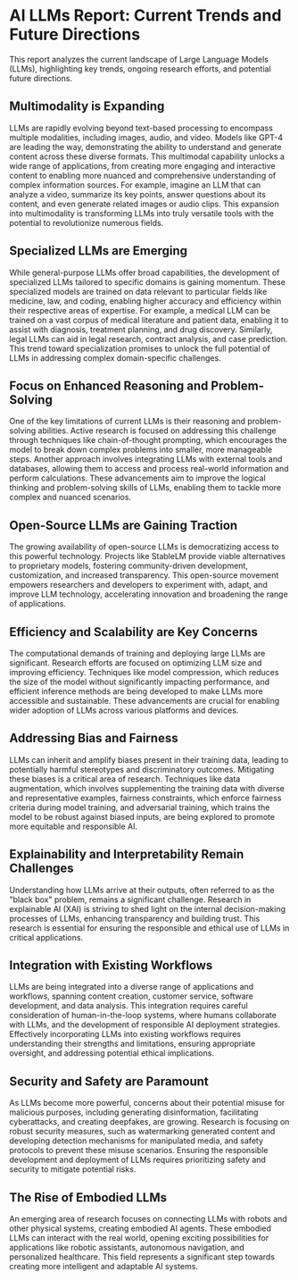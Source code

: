# AI LLMs Report: Current Trends and Future Directions

This report analyzes the current landscape of Large Language Models (LLMs), highlighting key trends, ongoing research efforts, and potential future directions.

## Multimodality is Expanding

LLMs are rapidly evolving beyond text-based processing to encompass multiple modalities, including images, audio, and video.  Models like GPT-4 are leading the way, demonstrating the ability to understand and generate content across these diverse formats. This multimodal capability unlocks a wide range of applications, from creating more engaging and interactive content to enabling more nuanced and comprehensive understanding of complex information sources. For example, imagine an LLM that can analyze a video, summarize its key points, answer questions about its content, and even generate related images or audio clips. This expansion into multimodality is transforming LLMs into truly versatile tools with the potential to revolutionize numerous fields.

## Specialized LLMs are Emerging

While general-purpose LLMs offer broad capabilities, the development of specialized LLMs tailored to specific domains is gaining momentum.  These specialized models are trained on data relevant to particular fields like medicine, law, and coding, enabling higher accuracy and efficiency within their respective areas of expertise.  For example, a medical LLM can be trained on a vast corpus of medical literature and patient data, enabling it to assist with diagnosis, treatment planning, and drug discovery. Similarly, legal LLMs can aid in legal research, contract analysis, and case prediction. This trend toward specialization promises to unlock the full potential of LLMs in addressing complex domain-specific challenges.

## Focus on Enhanced Reasoning and Problem-Solving

One of the key limitations of current LLMs is their reasoning and problem-solving abilities. Active research is focused on addressing this challenge through techniques like chain-of-thought prompting, which encourages the model to break down complex problems into smaller, more manageable steps.  Another approach involves integrating LLMs with external tools and databases, allowing them to access and process real-world information and perform calculations. These advancements aim to improve the logical thinking and problem-solving skills of LLMs, enabling them to tackle more complex and nuanced scenarios.

## Open-Source LLMs are Gaining Traction

The growing availability of open-source LLMs is democratizing access to this powerful technology.  Projects like StableLM provide viable alternatives to proprietary models, fostering community-driven development, customization, and increased transparency. This open-source movement empowers researchers and developers to experiment with, adapt, and improve LLM technology, accelerating innovation and broadening the range of applications.

## Efficiency and Scalability are Key Concerns

The computational demands of training and deploying large LLMs are significant. Research efforts are focused on optimizing LLM size and improving efficiency.  Techniques like model compression, which reduces the size of the model without significantly impacting performance, and efficient inference methods are being developed to make LLMs more accessible and sustainable.  These advancements are crucial for enabling wider adoption of LLMs across various platforms and devices.

## Addressing Bias and Fairness

LLMs can inherit and amplify biases present in their training data, leading to potentially harmful stereotypes and discriminatory outcomes.  Mitigating these biases is a critical area of research.  Techniques like data augmentation, which involves supplementing the training data with diverse and representative examples, fairness constraints, which enforce fairness criteria during model training, and adversarial training, which trains the model to be robust against biased inputs, are being explored to promote more equitable and responsible AI.

## Explainability and Interpretability Remain Challenges

Understanding how LLMs arrive at their outputs, often referred to as the "black box" problem, remains a significant challenge.  Research in explainable AI (XAI) is striving to shed light on the internal decision-making processes of LLMs, enhancing transparency and building trust.  This research is essential for ensuring the responsible and ethical use of LLMs in critical applications.

## Integration with Existing Workflows

LLMs are being integrated into a diverse range of applications and workflows, spanning content creation, customer service, software development, and data analysis.  This integration requires careful consideration of human-in-the-loop systems, where humans collaborate with LLMs, and the development of responsible AI deployment strategies.  Effectively incorporating LLMs into existing workflows requires understanding their strengths and limitations, ensuring appropriate oversight, and addressing potential ethical implications.

## Security and Safety are Paramount

As LLMs become more powerful, concerns about their potential misuse for malicious purposes, including generating disinformation, facilitating cyberattacks, and creating deepfakes, are growing.  Research is focusing on robust security measures, such as watermarking generated content and developing detection mechanisms for manipulated media, and safety protocols to prevent these misuse scenarios.  Ensuring the responsible development and deployment of LLMs requires prioritizing safety and security to mitigate potential risks.

## The Rise of Embodied LLMs

An emerging area of research focuses on connecting LLMs with robots and other physical systems, creating embodied AI agents.  These embodied LLMs can interact with the real world, opening exciting possibilities for applications like robotic assistants, autonomous navigation, and personalized healthcare.  This field represents a significant step towards creating more intelligent and adaptable AI systems.